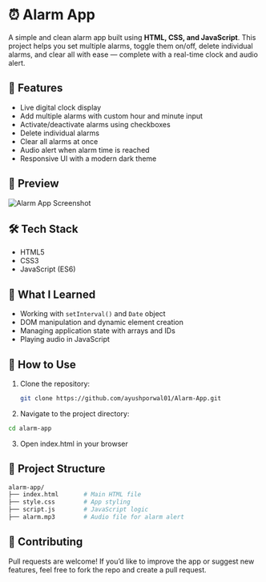 # ⏰ Alarm App

A simple and clean alarm app built using **HTML, CSS, and JavaScript**. This project helps you set multiple alarms, toggle them on/off, delete individual alarms, and clear all with ease — complete with a real-time clock and audio alert.

## 🚀 Features

- Live digital clock display
- Add multiple alarms with custom hour and minute input
- Activate/deactivate alarms using checkboxes
- Delete individual alarms
- Clear all alarms at once
- Audio alert when alarm time is reached
- Responsive UI with a modern dark theme

## 📸 Preview

![Alarm App Screenshot](https://i.ibb.co/HS4Y3w6/chrome-Bla-Go-SB145.png)


## 🛠️ Tech Stack

- HTML5
- CSS3
- JavaScript (ES6)

## 🧠 What I Learned

- Working with `setInterval()` and `Date` object
- DOM manipulation and dynamic element creation
- Managing application state with arrays and IDs
- Playing audio in JavaScript

## 🎯 How to Use

1. Clone the repository:
   ```bash
   git clone https://github.com/ayushporwal01/Alarm-App.git

2. Navigate to the project directory:

```bash
cd alarm-app
```

3. Open index.html in your browser

## 📁 Project Structure

```bash
alarm-app/
├── index.html       # Main HTML file
├── style.css        # App styling
├── script.js        # JavaScript logic
├── alarm.mp3        # Audio file for alarm alert
```

## 🙌 Contributing
Pull requests are welcome!
If you’d like to improve the app or suggest new features, feel free to fork the repo and create a pull request.

